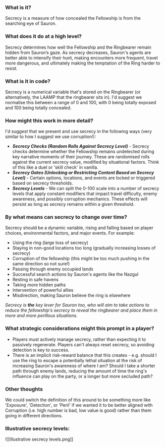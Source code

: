 ### What is it?
Secrecy is a measure of how concealed the Fellowship is from the searching eye of Sauron. 
### What does it do at a high level?
Secrecy determines how well the Fellowship and the Ringbearer remain hidden from Sauron’s gaze. As secrecy decreases, Sauron's agents are better able to intensify their hunt, making encounters more frequent, travel more dangerous, and ultimately making the temptation of the Ring harder to resist. 
### What is it in code?
Secrecy is a numerical variable that's stored on the Ringbearer (or alternatively, the LAAMP that the ringbearer sits in). I'd suggest we normalise this between a range of 0 and 100, with 0 being totally exposed and 100 being totally concealed.
### How might this work in more detail?
I'd suggest that we present and use secrecy in the following ways (very similar to how I suggest we use corruption!):

- ***Secrecy Checks (Random Rolls Against Secrecy Level)*** - Secrecy checks determine whether the Fellowship remains undetected during key narrative moments of their journey. These are randomised rolls against the current secrecy value, modified by situational factors. Think of this like a duel or 'skill check' in vanilla.
- ***Secrecy Gates (Unlocking or Restricting Content Based on Secrecy Level)*** - Certain options, locations, and events are locked or triggered based on secrecy thresholds.
- ***Secrecy Levels*** - We can split the 0-100 scale into a number of secrecy levels that apply constant modifiers that impact travel difficulty, enemy awareness, and possibly corruption mechanics. These effects will persist as long as secrecy remains within a given threshold.

### By what means can secrecy to change over time?

Secrecy should be a dynamic variable, rising and falling based on player choices, environmental factors, and major events. For example:

- Using the ring (large loss of secrecy)
- Staying in non-good locations too long (gradually increasing losses of secrecy)
- Corruption of the fellowship (this might be too much pushing in the same direction so not sure!)
- Passing through enemy occupied lands
- Successful search actions by Sauron's agents like the Nazgul
- Resting in safe havens
- Taking more hidden paths
- Intervention of powerful allies
- Misdirection, making Sauron believe the ring is elsewhere

_Secrecy is_ _**the**_ _key lever for Sauron too, who will aim to take actions to reduce the fellowship's secrecy to reveal the ringbearer and place them in more and more perillous situations._ 
### What strategic considerations might this prompt in a player?

- Players must actively manage secrecy, rather than expecting it to passively regenerate. Players can't always reset secrecy, so avoiding detection is key to success.
- There is an implicit risk-reward balance that this creates - e.g. should I use the ring to escape a potentially lethal situation at the risk of increasing Sauron's awareness of where I am? Should I take a shorter path through enemy lands, reducing the amount of time the ring's influence can play on the party, or a longer but more secluded path?

### Other thoughts
We could switch the definition of this around to be something more like 'Exposure', 'Detection', or 'Peril' if we wanted it to be better aligned with Corruption (i.e. high number is bad, low value is good) rather than them going in different directions.

### lllustrative secrecy levels:
![[Illustrative secrecy levels.png]]